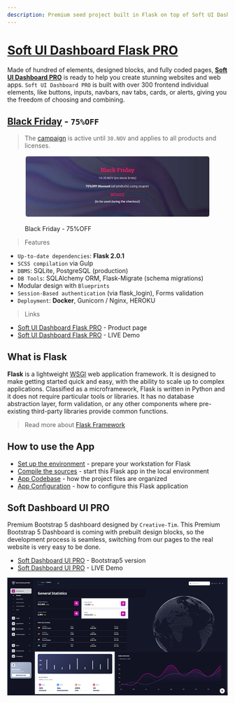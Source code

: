```yaml
---
description: Premium seed project built in Flask on top of Soft UI Dashboard (PRO version).
---
```


# [Soft UI Dashboard Flask PRO](https://appseed.us/product/soft-ui-dashboard-pro/flask/)

Made of hundred of elements, designed blocks, and fully coded pages, [**Soft UI Dashboard PRO**](https://appseed.us/product/flask-soft-ui-dashboard-pro) is ready to help you create stunning websites and web apps. `Soft UI Dashboard PRO` is built with over 300 frontend individual elements, like buttons, inputs, navbars, nav tabs, cards, or alerts, giving you the freedom of choosing and combining.


## [Black Friday](https://appseed.us/discounts/) - `75%OFF`

> The [campaign](https://appseed.us/discounts/)  is active until `30.NOV` and applies to all products and licenses.

<figure><img src=".gitbook/assets/bf2022-banner-800px.jpg" alt="Discounts - 75% OFF (Black Friday Offer)"><figcaption><p>Black Friday - 75%OFF </p></figcaption></figure>


> Features

* `Up-to-date dependencies`: **Flask 2.0.1**
* `SCSS compilation` via Gulp
* `DBMS`: SQLite, PostgreSQL (production)
* `DB Tools`: SQLAlchemy ORM, Flask-Migrate (schema migrations)
* Modular design with `Blueprints`
* `Session-Based authentication` (via flask\_login), Forms validation
* `Deployment`: **Docker**, Gunicorn / Nginx, HEROKU

> Links

* [Soft UI Dashboard Flask PRO](https://appseed.us/product/soft-ui-dashboard-pro/flask/) - Product page
* [Soft UI Dashboard Flask PRO](https://flask-soft-ui-dashboard-pro.appseed-srv1.com/) - LIVE Demo


## What is Flask

**Flask** is a lightweight [WSGI](../../content/what-is/wsgi.md) web application framework. It is designed to make getting started quick and easy, with the ability to scale up to complex applications. Classified as a microframework, Flask is written in Python and it does not require particular tools or libraries. It has no database abstraction layer, form validation, or any other components where pre-existing third-party libraries provide common functions.

> Read more about [Flask Framework](../../content/what-is/flask.md)


## How to use the App

* [Set up the environment](../../boilerplate-code/flask-dashboard.md#environment) - prepare your workstation for Flask
* [Compile the sources](../../boilerplate-code/flask-dashboard.md#build-the-app) - start this Flask app in the local environment
* [App Codebase](../../boilerplate-code/flask-dashboard.md#app-codebase-simplified) - how the project files are organized
* [App Configuration](../../boilerplate-code/flask-dashboard.md#app-configuration) - how to configure this Flask application


## Soft Dashboard UI PRO

Premium Bootstrap 5 dashboard designed by `Creative-Tim`.  This Premium Bootstrap 5 Dashboard is coming with prebuilt design blocks, so the development process is seamless, switching from our pages to the real website is very easy to be done.

* [Soft Dashboard UI PRO](https://www.creative-tim.com/product/soft-ui-dashboard-pro?AFFILIATE=128200) - Bootstrap5 version
* [Soft Dashboard UI PRO](https://demos.creative-tim.com/soft-ui-dashboard-pro/pages/dashboards/default.html?AFFILIATE=128200) - LIVE Demo

![Soft Soft Dashboard - Flask Version](../../.gitbook/assets/soft-ui-dashboard-pro-screen-xs.png)
